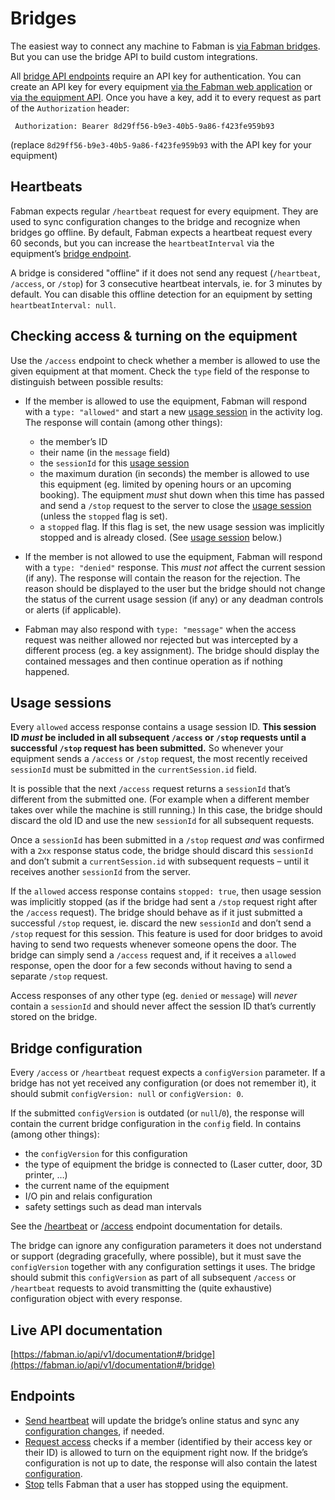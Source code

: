 # Bridges

The easiest way to connect any machine to Fabman is [via Fabman bridges](http://help.fabman.io/article/15-pairing). But you can use the bridge API to build custom integrations.

All [bridge API endpoints](#endpoints) require an API key for authentication. You can create an API key for every equipment [via the Fabman web application](http://help.fabman.io/article/32-create-a-bridge-api-key) or [via the equipment API](equipment.md#endpoints). Once you have a key, add it to every request as part of the `Authorization` header:

```
 Authorization: Bearer 8d29ff56-b9e3-40b5-9a86-f423fe959b93
```
(replace `8d29ff56-b9e3-40b5-9a86-f423fe959b93` with the API key for your equipment)


## Heartbeats
Fabman expects regular `/heartbeat` request for every equipment. They are used to sync configuration changes to the bridge and recognize when bridges go offline. By default, Fabman expects a heartbeat request every 60 seconds, but you can increase the `heartbeatInterval` via the equipment’s [bridge endpoint](equipment.md#endpoints).

A bridge is considered "offline" if it does not send any request (`/heartbeat`, `/access`, or `/stop`) for 3 consecutive heartbeat intervals, ie. for 3 minutes by default. You can disable this offline detection for an equipment by setting `heartbeatInterval: null`.

## Checking access & turning on the equipment

Use the `/access` endpoint to check whether a member is allowed to use the given equipment at that moment. Check the `type` field of the response to distinguish between possible results:

* If the member is allowed to use the equipment, Fabman will respond with a `type: "allowed"` and start a new [usage session](#usage-sessions) in the activity log. The response will contain (among other things):
	* the member’s ID
	* their name (in the `message` field)
	* the `sessionId` for this [usage session](#usage-sessions)
	* the maximum duration (in seconds) the member is allowed to use this equipment (eg. limited by opening hours or an upcoming booking). The equipment _must_ shut down when this time has passed and send a `/stop` request to the server to close the [usage session](#usage-sessions) (unless the `stopped` flag is set).
	* a `stopped` flag. If this flag is set, the new usage session was implicitly stopped and is already closed. (See [usage session](#usage-sessions) below.)


* If the member is not allowed to use the equipment, Fabman will respond with a `type: "denied"` response. This _must not_ affect the current session (if any). The response will contain the reason for the rejection. The reason should be displayed to the user but the bridge should not change the status of the current usage session (if any) or any deadman controls or alerts (if applicable).

* Fabman may also respond with `type: "message"` when the access request was neither allowed nor rejected but was intercepted by a different process (eg. a key assignment). The bridge should display the contained messages and then continue operation as if nothing happened.

## Usage sessions

Every `allowed` access response contains a usage session ID. **This session ID _must_ be included in all subsequent `/access` or `/stop` requests until a successful `/stop` request has been submitted.** So whenever your equipment sends a `/access` or `/stop` request, the most recently received `sessionId` must be submitted in the `currentSession.id` field.

It is possible that the next `/access` request returns a `sessionId` that’s different from the submitted one. (For example when a different member takes over while the machine is still running.) In this case, the bridge should discard the old ID and use the new `sessionId` for all subsequent requests.

Once a `sessionId` has been submitted in a `/stop` request _and_ was confirmed with a `2xx` response status code, the bridge should discard this `sessionId` and don’t submit a `currentSession.id` with subsequent requests – until it receives another `sessionId` from the server.

If the `allowed` access response contains `stopped: true`, then usage session was implicitly stopped (as if the bridge had sent a `/stop` request right after the `/access` request). The bridge should behave as if it just submitted a successful `/stop` request, ie. discard the new `sessionId` and don’t send a `/stop` request for this session. This feature is used for door bridges to avoid having to send two requests whenever someone opens the door. The bridge can simply send a `/access` request and, if it receives a `allowed` response, open the door for a few seconds without having to send a separate `/stop` request.

Access responses of any other type (eg. `denied` or `message`) will _never_ contain a `sessionId` and should never affect the session ID that’s currently stored on the bridge.

## Bridge configuration

Every `/access` or `/heartbeat` request expects a `configVersion` parameter. If a bridge has not yet received any configuration (or does not remember it), it should submit `configVersion: null` or `configVersion: 0`.

If the submitted `configVersion` is outdated (or `null`/`0`), the response will contain the current bridge configuration in the `config` field. In contains (among other things):

* the `configVersion` for this configuration
* the type of equipment the bridge is connected to (Laser cutter, door, 3D printer, …)
* the current name of the equipment
* I/O pin and relais configuration
* safety settings such as dead man intervals

See the [/heartbeat](https://fabman.io/api/v1/documentation/#!/bridge/postBridgeHeartbeat) or [/access](https://fabman.io/api/v1/documentation/#!/bridge/postBridgeAccess) endpoint documentation for details.

The bridge can ignore any configuration parameters it does not understand or support (degrading gracefully, where possible), but it must save the `configVersion` together with any configuration settings it uses. The bridge should submit this `configVersion` as part of all subsequent `/access` or `/heartbeat` requests to avoid transmitting the (quite exhaustive) configuration object with every response.


## Live API documentation
[https://fabman.io/api/v1/documentation#/bridge](https://fabman.io/api/v1/documentation#/bridge)

## Endpoints

- [Send heartbeat](https://fabman.io/api/v1/documentation/#!/bridge/postBridgeHeartbeat) will update the bridge’s online status and sync any [configuration changes](#bridge-configuration), if needed.
- [Request access](https://fabman.io/api/v1/documentation/#!/bridge/postBridgeAccess) checks if a member (identified by their access key or their ID) is allowed to turn on the equipment right now. If the bridge’s configuration is not up to date, the response will also contain the latest [configuration](#bridge-configuration).
- [Stop](https://fabman.io/api/v1/documentation/#!/bridge/postBridgeStop) tells Fabman that a user has stopped using the equipment.
